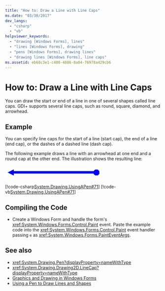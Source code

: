 ```yaml
---
title: "How to: Draw a Line with Line Caps"
ms.date: "03/30/2017"
dev_langs: 
  - "csharp"
  - "vb"
helpviewer_keywords: 
  - "drawing [Windows Forms], lines"
  - "lines [Windows Forms], drawing"
  - "pens [Windows Forms], drawing lines"
  - "drawing lines [Windows Forms], line caps"
ms.assetid: eb68c3e1-c400-4886-8a04-76978a429cb6
---
```

# How to: Draw a Line with Line Caps
You can draw the start or end of a line in one of several shapes called line caps. GDI+ supports several line caps, such as round, square, diamond, and arrowhead.  
  
## Example  
 You can specify line caps for the start of a line (start cap), the end of a line (end cap), or the dashes of a dashed line (dash cap).  
  
 The following example draws a line with an arrowhead at one end and a round cap at the other end. The illustration shows the resulting line:  
  
 ![Illustration that shows a line with a round cap.](./media/how-to-draw-a-line-with-line-caps/line-cap-arrowhead-example.gif)  
  
 [!code-csharp[System.Drawing.UsingAPen#71](~/samples/snippets/csharp/VS_Snippets_Winforms/System.Drawing.UsingAPen/CS/Class1.cs#71)]
 [!code-vb[System.Drawing.UsingAPen#71](~/samples/snippets/visualbasic/VS_Snippets_Winforms/System.Drawing.UsingAPen/VB/Class1.vb#71)]  
  
## Compiling the Code  
  
- Create a Windows Form and handle the form's <xref:System.Windows.Forms.Control.Paint> event. Paste the example code into the <xref:System.Windows.Forms.Control.Paint> event handler passing `e` as <xref:System.Windows.Forms.PaintEventArgs>.  
  
## See also

- <xref:System.Drawing.Pen?displayProperty=nameWithType>
- <xref:System.Drawing.Drawing2D.LineCap?displayProperty=nameWithType>
- [Graphics and Drawing in Windows Forms](graphics-and-drawing-in-windows-forms.md)
- [Using a Pen to Draw Lines and Shapes](using-a-pen-to-draw-lines-and-shapes.md)
